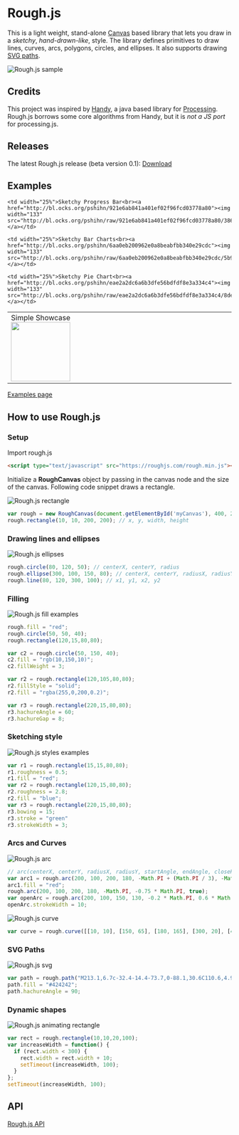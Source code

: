 # Rough.js

This is a light weight, stand-alone [Canvas](https://developer.mozilla.org/en-US/docs/Web/API/Canvas_API) based library that lets you draw in a _sketchy_, _hand-drawn-like_, style.
The library defines primitives to draw lines, curves, arcs, polygons, circles, and ellipses. It also supports drawing [SVG paths](https://developer.mozilla.org/en-US/docs/Web/SVG/Tutorial/Paths).

![Rough.js sample](https://pshihn.github.io/rough/images/cap_demo.png)

## Credits

This project was inspired by [Handy](http://www.gicentre.net/handy/), a java based library for [Processing](https://processing.org/).
Rough.js borrows some core algorithms from Handy, but it is _not a JS port_ for processing.js.

## Releases

The latest Rough.js release (beta version 0.1): [Download](./builds/rough.zip)

## Examples

<table>
  <tr valign="top">
    <td width="25%">Simple Showcase<br><a href="http://bl.ocks.org/pshihn/96d0a885e77b065150f14cd5604427c9"><img width="133" src="http://bl.ocks.org/pshihn/raw/96d0a885e77b065150f14cd5604427c9/thumbnail.png"></a></td>

    <td width="25%">Sketchy Progress Bar<br><a href="http://bl.ocks.org/pshihn/921e6ab841a401ef02f96fcd03778a80"><img width="133" src="http://bl.ocks.org/pshihn/raw/921e6ab841a401ef02f96fcd03778a80/386951f4e25ec4c98a24a240458ea81a7e9143c1/thumbnail.png"></a></td>

    <td width="25%">Sketchy Bar Charts<br><a href="http://bl.ocks.org/pshihn/6aa0eb200962e0a8beabfbb340e29cdc"><img width="133" src="http://bl.ocks.org/pshihn/raw/6aa0eb200962e0a8beabfbb340e29cdc/5b9ee73de3d20161527b85ccac17760fc88fb9ae/thumbnail.png"></a></td>

    <td width="25%">Sketchy Pie Chart<br><a href="http://bl.ocks.org/pshihn/eae2a2dc6a6b3dfe56bdfdf8e3a334c4"><img width="133" src="http://bl.ocks.org/pshihn/raw/eae2a2dc6a6b3dfe56bdfdf8e3a334c4/8de4d756b297869773771ff3696839c977e5bde7/thumbnail.png"></a></td>

  </tr>
</table>

[Examples page](https://github.com/pshihn/rough/wiki/Examples)

## How to use Rough.js

### Setup

Import rough.js

```html
<script type="text/javascript" src="https://roughjs.com/rough.min.js"></script>
```

Initialize a **RoughCanvas** object by passing in the canvas node and the size of the canvas. 
Following code snippet draws a rectangle.

![Rough.js rectangle](https://pshihn.github.io/rough/images/cap_rect.png)

``` javascript
var rough = new RoughCanvas(document.getElementById('myCanvas'), 400, 200);
rough.rectangle(10, 10, 200, 200); // x, y, width, height
```

### Drawing lines and ellipses

![Rough.js ellipses](https://pshihn.github.io/rough/images/cap_ellipse.png)

``` javascript
rough.circle(80, 120, 50); // centerX, centerY, radius
rough.ellipse(300, 100, 150, 80); // centerX, centerY, radiusX, radiusY
rough.line(80, 120, 300, 100); // x1, y1, x2, y2
```

### Filling

![Rough.js fill examples](https://pshihn.github.io/rough/images/cap_fill.png)

``` javascript
rough.fill = "red";
rough.circle(50, 50, 40);
rough.rectangle(120,15,80,80);

var c2 = rough.circle(50, 150, 40);
c2.fill = "rgb(10,150,10)";
c2.fillWeight = 3;

var r2 = rough.rectangle(120,105,80,80);
r2.fillStyle = "solid";
r2.fill = "rgba(255,0,200,0.2)";

var r3 = rough.rectangle(220,15,80,80);
r3.hachureAngle = 60;
r3.hachureGap = 8;
```

### Sketching style

![Rough.js styles examples](https://pshihn.github.io/rough/images/cap_styles.png)

``` javascript
var r1 = rough.rectangle(15,15,80,80);
r1.roughness = 0.5;
r1.fill = "red";
var r2 = rough.rectangle(120,15,80,80);
r2.roughness = 2.8;
r2.fill = "blue";
var r3 = rough.rectangle(220,15,80,80);
r3.bowing = 15;
r3.stroke = "green"
r3.strokeWidth = 3;
```

### Arcs and Curves

![Rough.js arc](https://pshihn.github.io/rough/images/cap_arc.png)

``` javascript
// arc(centerX, centerY, radiusX, radiusY, startAngle, endAngle, closePath)
var arc1 = rough.arc(200, 100, 200, 180, -Math.PI + (Math.PI / 3), -Math.PI / 2, true);
arc1.fill = "red";
rough.arc(200, 100, 200, 180, -Math.PI, -0.75 * Math.PI, true);
var openArc = rough.arc(200, 100, 150, 130, -0.2 * Math.PI, 0.6 * Math.PI, false);
openArc.strokeWidth = 10;
```

![Rough.js curve](https://pshihn.github.io/rough/images/cap_curve.png)

``` javascript
var curve = rough.curve([[10, 10], [150, 65], [180, 165], [300, 20], [400, 200]]);
```

### SVG Paths

![Rough.js svg](https://pshihn.github.io/rough/images/cap_svg.png)

``` javascript
var path = rough.path("M213.1,6.7c-32.4-14.4-73.7,0-88.1,30.6C110.6,4.9,67.5-9.5,36.9,6.7C2.8,22.9-13.4,62.4,13.5,110.9 C33.3,145.1,67.5,170.3,125,217c59.3-46.7,93.5-71.9,111.5-106.1C263.4,64.2,247.2,22.9,213.1,6.7z");
path.fill = "#424242";
path.hachureAngle = 90;
```

### Dynamic shapes

![Rough.js animating rectangle](https://pshihn.github.io/rough/images/rect_animation.gif)

``` javascript
var rect = rough.rectangle(10,10,20,100);
var increaseWidth = function() {
  if (rect.width < 300) {
    rect.width = rect.width + 10;
    setTimeout(increaseWidth, 100);
  }
};
setTimeout(increaseWidth, 100);
```


## API

[Rough.js API](https://github.com/pshihn/rough/wiki)
